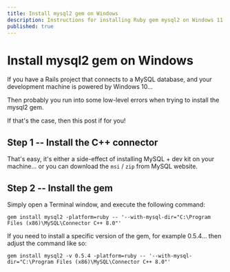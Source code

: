 ```yaml
---
title: Install mysql2 gem on Windows
description: Instructions for installing Ruby gem mysql2 on Windows 11 machines
published: true
---
```


# Install mysql2 gem on Windows

If you have a Rails project that connects to a MySQL database, and your development machine is powered by Windows 10...

Then probably you run into some low-level errors when trying to install the mysql2 gem.

If that's the case, then this post if for you!

## Step 1 -- Install the C++ connector

That's easy, it's either a side-effect of installing MySQL + dev kit on your machine... or you can download the `msi` / `zip` from MySQL website.

## Step 2 -- Install the gem

Simply open a Terminal window, and execute the following command:

`gem install mysql2 -platform=ruby -- '--with-mysql-dir="C:\Program Files (x86)\MySQL\Connector C++ 8.0"'`

If you need to install a specific version of the gem, for example 0.5.4... then adjust the command like so:

`gem install mysql2 -v 0.5.4 -platform=ruby -- '--with-mysql-dir="C:\Program Files (x86)\MySQL\Connector C++ 8.0"'`

